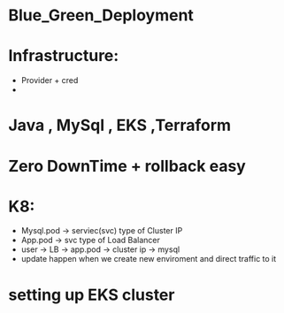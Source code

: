 # Blue_Green_Deployment

# Infrastructure:
- Provider + cred 
- 
# Java , MySql , EKS ,Terraform
# Zero DownTime + rollback easy
# K8:
- Mysql.pod -> serviec(svc) type of Cluster IP
- App.pod -> svc type of Load Balancer
- user -> LB -> app.pod -> cluster ip -> mysql
- update happen when we create new enviroment and direct traffic to it 

# setting up EKS cluster 
